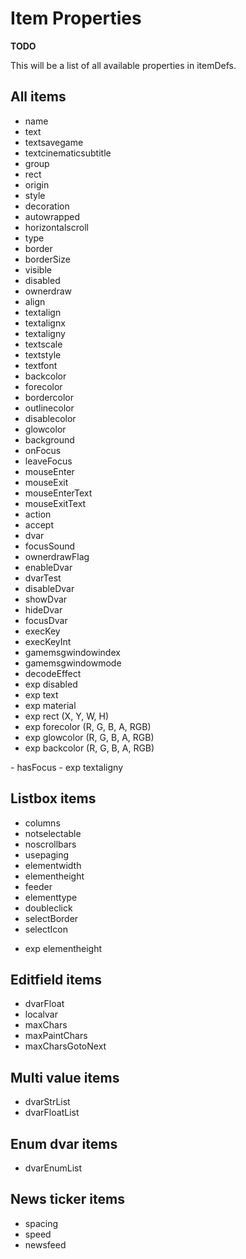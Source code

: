 <script setup>
import GameSwitcher from '@theme/components/GameSwitcher.vue'
import { Game } from '@theme/components/preferences'
</script>

# Item Properties

<GameSwitcher :games="[Game.iw4, Game.iw5]" />

**TODO**

This will be a list of all available properties in itemDefs.

## All items

- name
- text
- textsavegame
- textcinematicsubtitle
- group
- rect
- origin
- style
- decoration
- autowrapped
- horizontalscroll
- type
- border
- borderSize
- visible
- disabled
- ownerdraw
- align
- textalign
- textalignx
- textaligny
- textscale
- textstyle
- textfont
- backcolor
- forecolor
- bordercolor
- outlinecolor
- disablecolor
- glowcolor
- background
- onFocus
- leaveFocus
- mouseEnter
- mouseExit
- mouseEnterText
- mouseExitText
- action
- accept
- dvar
- focusSound
- ownerdrawFlag
- enableDvar
- dvarTest
- disableDvar
- showDvar
- hideDvar
- focusDvar
- execKey
- execKeyInt
- gamemsgwindowindex
- gamemsgwindowmode
- decodeEffect
- exp disabled
- exp text
- exp material
- exp rect (X, Y, W, H)
- exp forecolor (R, G, B, A, RGB)
- exp glowcolor (R, G, B, A, RGB)
- exp backcolor (R, G, B, A, RGB)

<div class="game-only iw5">
- hasFocus
- exp textaligny
</div>

## Listbox items

- columns
- notselectable
- noscrollbars
- usepaging
- elementwidth
- elementheight
- feeder
- elementtype
- doubleclick
- selectBorder
- selectIcon

<div class="game-only iw5">

- exp elementheight

</div>

## Editfield items

- dvarFloat
- localvar
- maxChars
- maxPaintChars
- maxCharsGotoNext

## Multi value items

- dvarStrList
- dvarFloatList

## Enum dvar items

- dvarEnumList

## News ticker items

- spacing
- speed
- newsfeed
